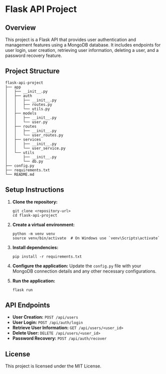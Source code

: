 # Flask API Project

## Overview
This project is a Flask API that provides user authentication and management features using a MongoDB database. It includes endpoints for user login, user creation, retrieving user information, deleting a user, and a password recovery feature.

## Project Structure
```
flask-api-project
├── app
│   ├── __init__.py
│   ├── auth
│   │   ├── __init__.py
│   │   ├── routes.py
│   │   └── utils.py
│   ├── models
│   │   ├── __init__.py
│   │   └── user.py
│   ├── routes
│   │   ├── __init__.py
│   │   └── user_routes.py
│   ├── services
│   │   ├── __init__.py
│   │   └── user_service.py
│   └── utils
│       ├── __init__.py
│       └── db.py
├── config.py
├── requirements.txt
└── README.md
```

## Setup Instructions
1. **Clone the repository:**
   ```
   git clone <repository-url>
   cd flask-api-project
   ```

2. **Create a virtual environment:**
   ```
   python -m venv venv
   source venv/bin/activate  # On Windows use `venv\Scripts\activate`
   ```

3. **Install dependencies:**
   ```
   pip install -r requirements.txt
   ```

4. **Configure the application:**
   Update the `config.py` file with your MongoDB connection details and any other necessary configurations.

5. **Run the application:**
   ```
   flask run
   ```

## API Endpoints
- **User Creation:** `POST /api/users`
- **User Login:** `POST /api/auth/login`
- **Retrieve User Information:** `GET /api/users/<user_id>`
- **Delete User:** `DELETE /api/users/<user_id>`
- **Password Recovery:** `POST /api/auth/recover`

## License
This project is licensed under the MIT License.